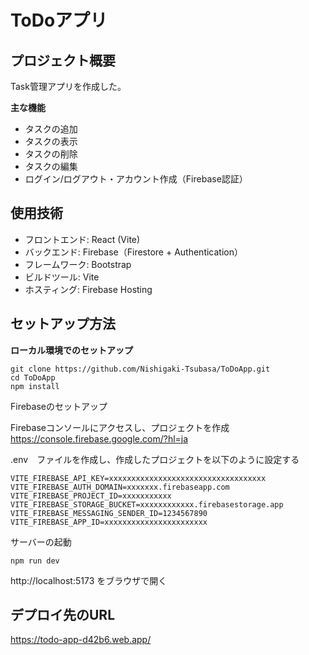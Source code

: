 # ToDoアプリ
## プロジェクト概要
Task管理アプリを作成した。

**主な機能**
- タスクの追加
- タスクの表示
- タスクの削除
- タスクの編集
- ログイン/ログアウト・アカウント作成（Firebase認証）


## 使用技術

- フロントエンド: React (Vite)
- バックエンド: Firebase（Firestore + Authentication）
- フレームワーク: Bootstrap
- ビルドツール: Vite
- ホスティング: Firebase Hosting

## セットアップ方法


**ローカル環境でのセットアップ**
```
git clone https://github.com/Nishigaki-Tsubasa/ToDoApp.git
cd ToDoApp
npm install
```
Firebaseのセットアップ

Firebaseコンソールにアクセスし、プロジェクトを作成
https://console.firebase.google.com/?hl=ja

.env　ファイルを作成し、作成したプロジェクトを以下のように設定する
```
VITE_FIREBASE_API_KEY=xxxxxxxxxxxxxxxxxxxxxxxxxxxxxxxxxxx
VITE_FIREBASE_AUTH_DOMAIN=xxxxxxx.firebaseapp.com
VITE_FIREBASE_PROJECT_ID=xxxxxxxxxxx
VITE_FIREBASE_STORAGE_BUCKET=xxxxxxxxxxxx.firebasestorage.app
VITE_FIREBASE_MESSAGING_SENDER_ID=1234567890
VITE_FIREBASE_APP_ID=xxxxxxxxxxxxxxxxxxxxxxx
```

サーバーの起動

` npm run dev `


http://localhost:5173
をブラウザで開く



## **デプロイ先のURL**
https://todo-app-d42b6.web.app/ 
